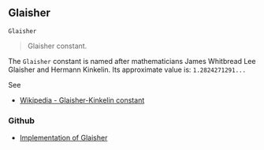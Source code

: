 ## Glaisher

```
Glaisher
```

> Glaisher constant.

The `Glaisher` constant is named after mathematicians James Whitbread Lee Glaisher and Hermann Kinkelin.
Its approximate value is: `1.2824271291...`

See
* [Wikipedia - Glaisher-Kinkelin constant](http://en.wikipedia.org/wiki/Glaisher-Kinkelin_constant)

### Github

* [Implementation of Glaisher](https://github.com/axkr/symja_android_library/blob/master/symja_android_library/matheclipse-core/src/main/java/org/matheclipse/core/builtin/ConstantDefinitions.java#L880) 
